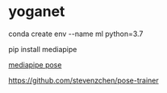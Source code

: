 # yoganet

conda create env --name ml python=3.7

pip install mediapipe

[mediapipe pose](https://google.github.io/mediapipe/solutions/pose)

https://github.com/stevenzchen/pose-trainer 